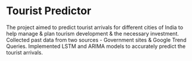 # Tourist Predictor
The project aimed to predict tourist arrivals for different cities of India to help manage &amp; plan tourism development &amp; the necessary investment. Collected past data from two sources - Government sites &amp; Google Trend Queries. Implemented LSTM and ARIMA models to accurately predict the tourist arrivals.
